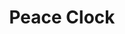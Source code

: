 ---
title: Peace Clock
ongoing: false
years: 2019
links:
  - purchase: https://left.gallery/work/peace-clock
  - preview: https://v1.left.gallery/peace-clock/index.html
description: >
  designed by zak jensen and programmed by me, a peace clock screensaver. included in [der zyklus: formenverwandler](https://left.gallery/exhibition/der-zyklus-formenverwandler), a show curated by sam hart and harm van den dorpel at full node berlin.
---